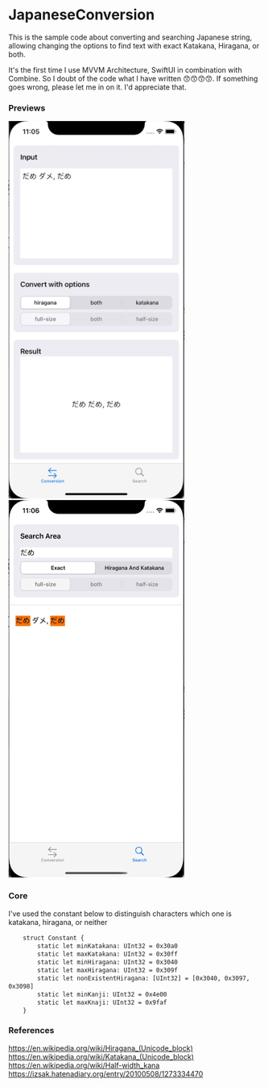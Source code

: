 # JapaneseConversion
This is the sample code about converting and searching Japanese string, allowing changing the options to find text with exact Katakana, Hiragana, or both. 

It's the first time I use MVVM Architecture, SwiftUI in combination with Combine. So I doubt of the code what I have written 😙😙😙😙.
If something goes wrong, please let me in on it. I'd appreciate that.

### Previews
![Conversion](./Previews/Conversion.gif) ![Searching](./Previews/Searching.gif)


### Core

I've used the constant below to distinguish characters which one is katakana, hiragana, or neither
```
    struct Constant {
        static let minKatakana: UInt32 = 0x30a0
        static let maxKatakana: UInt32 = 0x30ff
        static let minHiragana: UInt32 = 0x3040
        static let maxHiragana: UInt32 = 0x309f
        static let nonExistentHiragana: [UInt32] = [0x3040, 0x3097, 0x3098]
        static let minKanji: UInt32 = 0x4e00
        static let maxKnaji: UInt32 = 0x9faf
    }
```

### References
https://en.wikipedia.org/wiki/Hiragana_(Unicode_block)
https://en.wikipedia.org/wiki/Katakana_(Unicode_block)
https://en.wikipedia.org/wiki/Half-width_kana
https://izsak.hatenadiary.org/entry/20100508/1273334470
